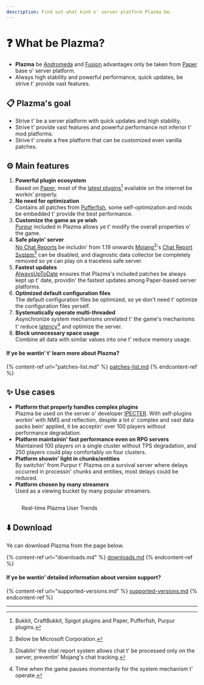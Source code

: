 ```yaml
---
description: Find out what kind o' server platform Plazma be.
---
```


# ❓ What be Plazma?

- **Plazma** be [Andromeda](https://github.com/EarendelArchived/Andromeda) and [Fusion](https://github.com/RuinedTechnologyUnify/Fusion) advantages only be taken from [Paper](https://github.com/PaperMC/Paper) base o' server platform.
- Always high stability and powerful performance, quick updates, be strive t' provide vast features.

## 📋 Plazma's goal <a href="#id-1" id="id-1"></a>

- Strive t' be a server platform with quick updates and high stability.
- Strive t' provide vast features and powerful performance not inferior t' mod platforms.
- Strive t' create a free platform that can be customized even vanilla patches.

## ⚙️ Main features <a href="#id-2" id="id-2"></a>

1. **Powerful plugin ecosystem**\
   Based on [Paper](https://github.com/PaperMC/Paper), most of the [latest plugins](#user-content-fn-1)[^1] available on the internet be workin' properly.
2. **No need for optimization**\
   Contains all patches from [Pufferfish](https://github.com/pufferfish-gg/Pufferfish), some self-optimization and mods be embedded t' provide the best performance.
3. **Customize the game as ye wish**\
   [Purpur](https://github.com/PurpurMC/Purpur) included in Plazma allows ye t' modify the overall properties o' the game.
4. **Safe playin' server**\
   [No Chat Reports](https://github.com/Aizistral-Studios/No-Chat-Reports) be includin' from 1.19 onwards [Mojang](#user-content-fn-2)[^2]'s [Chat Report System](#user-content-fn-3)[^3] can be disabled, and diagnostic data collector be completely removed so ye can play on a traceless safe server.
5. **Fastest updates**\
   [AlwaysUpToDate](https://github.com/PlazmaMC/AlwaysUpToDate) ensures that Plazma's included patches be always kept up t' date, providin' the fastest updates among Paper-based server platforms.
6. **Optimized default configuration files**\
   The default configuration files be optimized, so ye don't need t' optimize the configuration files yerself.
7. **Systematically operate multi-threaded**\
   Asynchronize system mechanisms unrelated t' the game's mechanisms t' reduce [latency](#user-content-fn-4)[^4] and optimize the server.
8. **Block unnecessary space usage**\
   Combine all data with similar values into one t' reduce memory usage.

#### If ye be wantin' t' learn more about Plazma? <a href="#etc-1" id="etc-1"></a>

{% content-ref url="patches-list.md" %}
[patches-list.md](patches-list.md)
{% endcontent-ref %}

## ✨ Use cases <a href="#id-3" id="id-3"></a>

- **Platform that properly handles complex plugins**\
  Plazma be used on the server o' developer [IPECTER](https://github.com/IPECTER). With self-plugins workin' with NMS and reflection, despite a lot o' complex and vast data packs bein' applied, it be acceptin' over 100 players without performance degradation.
- **Platform maintainin' fast performance even on RPG servers**\
  Maintained 100 players on a single cluster without TPS degradation, and 250 players could play comfortably on four clusters.
- **Platform showin' light in chunks/entities**\
  By switchin' from Purpur t' Plazma on a survival server where delays occurred in processin' chunks and entities, most delays could be reduced.
- **Platform chosen by many streamers**\
  Used as a viewing bucket by many popular streamers.

<figure>
   <img src="https://badge.plazmamc.org/internal/bstats" alt="">
   
   <figcaption><p>Real-time Plazma User Trends</p></figcaption>
</figure>

## ⬇️ Download

Ye can download Plazma from the page below.

{% content-ref url="downloads.md" %}
[downloads.md](downloads.md)
{% endcontent-ref %}

#### If ye be wantin' detailed information about version support?

{% content-ref url="supported-versions.md" %}
[supported-versions.md](supported-versions.md)
{% endcontent-ref %}

***

[^1]: Bukkit, CraftBukkit, Spigot plugins and Paper, Pufferfish, Purpur plugins.

[^2]: Below be Microsoft Corporation.

[^3]: Disablin' the chat report system allows chat t' be processed only on the server, preventin' Mojang's chat tracking.

[^4]: Time when the game pauses momentarily for the system mechanism t' operate.
